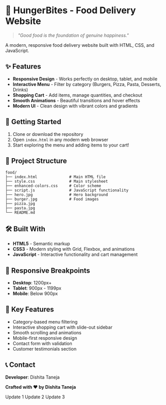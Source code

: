 # 🍔 HungerBites - Food Delivery Website

> *"Good food is the foundation of genuine happiness."* 

A modern, responsive food delivery website built with HTML, CSS, and JavaScript.

## ✨ Features

- **Responsive Design** - Works perfectly on desktop, tablet, and mobile
- **Interactive Menu** - Filter by category (Burgers, Pizza, Pasta, Desserts, Drinks)
- **Shopping Cart** - Add items, manage quantities, and checkout
- **Smooth Animations** - Beautiful transitions and hover effects
- **Modern UI** - Clean design with vibrant colors and gradients

## 🚀 Getting Started

1. Clone or download the repository
2. Open `index.html` in any modern web browser
3. Start exploring the menu and adding items to your cart!

## 📁 Project Structure

```
food/
├── index.html              # Main HTML file
├── style.css               # Main stylesheet
├── enhanced-colors.css     # Color scheme
├── script.js               # JavaScript functionality
├── hero.jpg                # Hero background
├── burger.jpg              # Food images
├── pizza.jpg
├── pasta.jpg
└── README.md
```

## 🛠️ Built With

- **HTML5** - Semantic markup
- **CSS3** - Modern styling with Grid, Flexbox, and animations
- **JavaScript** - Interactive functionality and cart management

## 📱 Responsive Breakpoints

- **Desktop**: 1200px+
- **Tablet**: 900px - 1199px
- **Mobile**: Below 900px

## 🎯 Key Features

- Category-based menu filtering
- Interactive shopping cart with slide-out sidebar
- Smooth scrolling and animations
- Mobile-first responsive design
- Contact form with validation
- Customer testimonials section


## 📞 Contact

**Developer**: Dishita Taneja


**Crafted with ❤️ by Dishita Taneja**

Update 1
Update 2
Update 3
